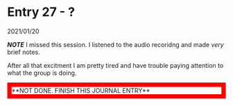 


# Entry 27 - ?
<span class="journaldate">2021/01/20</span>
  
**_NOTE_** I missed this session. I listened to the audio recoridng and made *very* brief notes.


After all that excitment I am pretty tired and have trouble paying attention to what the group is doing.


<div style="border:10px solid red">**NOT DONE. FINISH THIS JOURNAL ENTRY**</div>
  
